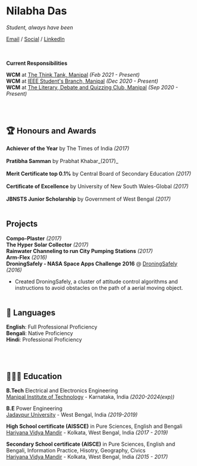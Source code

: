 # Nilabha Das

_Student, always have been_ <br>

[Email](mailto:muntu0908@gmail.com) / [Social](https://www.instagram.com/nilabha_das/) / [LinkedIn](www.linkedin.com/in/nilabhadas314)  
<br><br>

**Current Responsibilities**

**WCM** at [The Think Tank, Manipal](https://www.instagram.com/thethinktankmanipal/) _(Feb 2021 - Present)_ <br>
**WCM** at [IEEE Student's Branch, Manipal](https://www.instagram.com/ieeesbm/?hl=en) _(Dec 2020 - Present)_ <br>
**WCM** at [The Literary, Debate and Quizzing Club, Manipal](https://www.instagram.com/ldq_manipal/) _(Sep 2020 - Present)_ <br>



<br><br>


## 🏆 Honours and Awards

**Achiever of the Year** by The Times of India _(2017)_
 <br><br>
 **Pratibha Samman** by Prabhat Khabar_(2017)_
 <br><br>
 **Merit Certificate top 0.1%** by Central Board of Secondary Education _(2017)_
 <br><br>
  **Certificate of Excellence** by University of New South Wales-Global _(2017)_ 
 <br><br>
  **JBNSTS Junior Scholarship** by Government of West Bengal _(2017)_ 
 <br><br>

## Projects

**Compo-Plaster** _(2017)_ <br>
**The Hyper Solar Collector** _(2017)_ <br>
**Rainwater Channeling to run City Pumping Stations** _(2017)_ <br>
**Arm-Flex** _(2016)_ <br>
**DroningSafely - NASA Space Apps Challenge 2016** @ [DroningSafely](https://2016.spaceappschallenge.org/challenges/aero/dont-crash-my-drone/projects/droningsafely) _(2016)_ 
 - Created DroningSafely, a cluster of attitude control algorithms and instructions to avoid obstacles on the path of a aerial moving object.
<br><br>

## 💬 Languages

**English**: Full Professional Proficiency <br>
**Bengali**: Native Proficiency <br>
**Hindi**: Professional Proficiency

<br><br>

## 👩🏼‍🎓 Education

**B.Tech** Electrical and Electronics Engineering<br>
[Manipal Institute of Technology](https://manipal.edu/mit.html) - Karnataka, India _(2020-2024(exp))_

**B.E** Power Engineering<br>
[Jadavpur University](http://www.jaduniv.edu.in/) - West Bengal, India _(2019-2019)_

**High School certificate (AISSCE)** in Pure Sciences, English and Bengali<br>
[Hariyana Vidya Mandir](https://www.hariyanavidyamandir.org/) - Kolkata, West Bengal, India _(2017 - 2019)_

**Secondary School certificate (AISCE)** in Pure Sciences, English and Bengali, Information Practice, Hisotry, Geography, Civics<br>
[Hariyana Vidya Mandir](https://www.hariyanavidyamandir.org/) - Kolkata, West Bengal, India _(2015 - 2017)_



